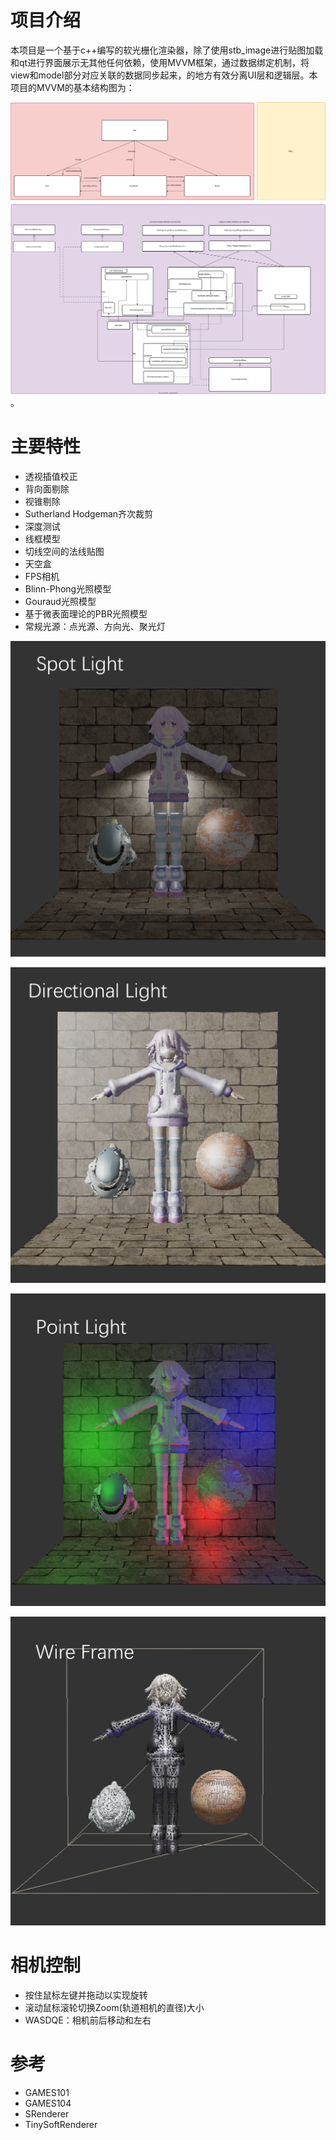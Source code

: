 # 项目介绍
本项目是一个基于c++编写的软光栅化渲染器，除了使用stb_image进行贴图加载和qt进行界面展示无其他任何依赖，使用MVVM框架，通过数据绑定机制，将view和model部分对应关联的数据同步起来，的地方有效分离UI层和逻辑层。本项目的MVVM的基本结构图为：

![MVVMframework](MVVMframework.svg)。

# 主要特性

+ 透视插值校正
+ 背向面剔除
+ 视锥剔除
+ Sutherland Hodgeman齐次裁剪
+ 深度测试
+ 线框模型
+ 切线空间的法线贴图
+ 天空盒
+ FPS相机
+ Blinn-Phong光照模型
+ Gouraud光照模型
+ 基于微表面理论的PBR光照模型
+ 常规光源：点光源、方向光、聚光灯

![Spot Light](image/screenshots/SpotLight.png)



![Directional Light](image/screenshots/DirectionalLight.png)

![Point Light](image/screenshots/PointLight.png)

![Wire Frame](image/screenshots/WireFrame.png)


# 相机控制
+ 按住鼠标左键并拖动以实现旋转
+ 滚动鼠标滚轮切换Zoom(轨道相机的直径)大小
+ WASDQE：相机前后移动和左右

# 参考

+ GAMES101
+ GAMES104
+ SRenderer
+ TinySoftRenderer
